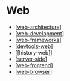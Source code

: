 Web
===

* [[web-architecture]]
* [[web-development]]
* [[web-frameworks]]
* [[devtools-web]]
* [[history-web]]
* [[server-side]]
* [[web-frontend]]
* [[web-browser]]

[//begin]: # "Autogenerated link references for markdown compatibility"
[web-architecture]: web-architecture.md "web-architecture"
[web-development]: web-development.md "Web Development"
[web-frameworks]: web-frameworks.md "Frontend Frameworks"
[devtools-web]: devtools-web.md "Browser Based Dev Tools"
[server-side]: server-side.md "server-side"
[web-frontend]: web-frontend.md "Web Frontend"
[web-browser]: web-browser.md "Browser"
[//end]: # "Autogenerated link references"